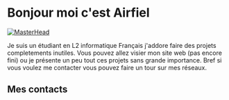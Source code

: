 # Bonjour moi c'est Airfiel

[![MasterHead](https://visme.co/blog/wp-content/uploads/2019/10/animated-presentation-software-header.gif)]()

Je suis un étudiant en L2 informatique Français
j'addore faire des projets completements inutiles.
Vous pouvez allez visier mon site web (pas encore fini) ou je présente un peu tout ces projets sans grande importance.
Bref si vous voulez me contacter vous pouvez faire un tour sur mes réseaux.

## Mes contacts
